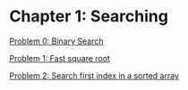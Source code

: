 # Chapter 1: Searching

[Problem 0: Binary Search](problem0.py)

[Problem 1: Fast square root](problem1_1.py)

[Problem 2: Search first index in a sorted array](problem1_2.py)
